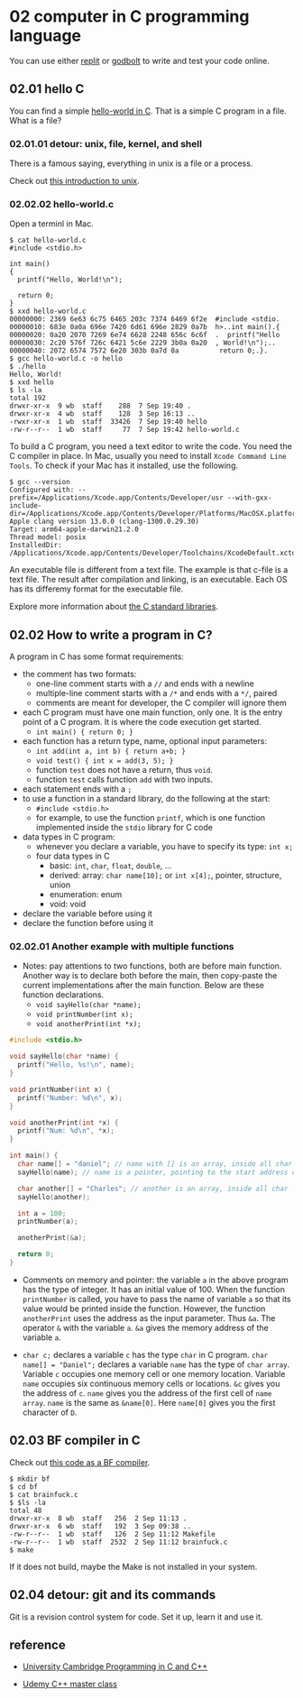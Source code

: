 # 02 computer in C programming language

You can use either [replit](https://replit.com) or [godbolt](https://godbolt.org) to write and test your code online. 

## 02.01 hello C

You can find a simple [hello-world in C](../languages/cpp/examples/hello-world.c). That is a simple C program in a file. What is a file?

### 02.01.01 detour: unix, file, kernel, and shell

There is a famous saying, everything in unix is a file or a process.

Check out [this introduction to unix](http://www.ee.surrey.ac.uk/Teaching/Unix/unixintro.html).

### 02.02.02 hello-world.c

Open a terminl in Mac.

```
$ cat hello-world.c
#include <stdio.h>

int main()
{
  printf("Hello, World!\n");

  return 0;
}
$ xxd hello-world.c 
00000000: 2369 6e63 6c75 6465 203c 7374 6469 6f2e  #include <stdio.
00000010: 683e 0a0a 696e 7420 6d61 696e 2829 0a7b  h>..int main().{
00000020: 0a20 2070 7269 6e74 6628 2248 656c 6c6f  .  printf("Hello
00000030: 2c20 576f 726c 6421 5c6e 2229 3b0a 0a20  , World!\n");.. 
00000040: 2072 6574 7572 6e20 303b 0a7d 0a          return 0;.}.
$ gcc hello-world.c -o hello
$ ./hello
Hello, World!
$ xxd hello
$ ls -la
total 192
drwxr-xr-x  9 wb  staff    288  7 Sep 19:40 .
drwxr-xr-x  4 wb  staff    128  3 Sep 16:13 ..
-rwxr-xr-x  1 wb  staff  33426  7 Sep 19:40 hello
-rw-r--r--  1 wb  staff     77  7 Sep 19:42 hello-world.c
```

To build a C program, you need a text editor to write the code. You need the C compiler in place. In Mac, usually you need to install ```Xcode Command Line Tools```. To check if your Mac has it installed, use the following.

```
$ gcc --version
Configured with: --prefix=/Applications/Xcode.app/Contents/Developer/usr --with-gxx-include-dir=/Applications/Xcode.app/Contents/Developer/Platforms/MacOSX.platform/Developer/SDKs/MacOSX.sdk/usr/include/c++/4.2.1
Apple clang version 13.0.0 (clang-1300.0.29.30)
Target: arm64-apple-darwin21.2.0
Thread model: posix
InstalledDir: /Applications/Xcode.app/Contents/Developer/Toolchains/XcodeDefault.xctoolchain/usr/bin
```

An executable file is different from a text file. The example is that c-file is a text file. The result after compilation and linking, is an executable. Each OS has its differemy format for the executable file.

Explore  more information about [the C standard libraries](https://en.cppreference.com/w/c/header).

## 02.02 How to write a program in C?

A program in C has some format requirements:

* the comment has two formats:
  * one-line comment starts with a ```//``` and ends with a newline
  * multiple-line comment starts with a ```/*``` and ends with a ```*/```, paired
  * comments are meant for developer, the C compiler will ignore them
* each C program must have one main function, only one. It is the entry point of a C program. It is where the code execution get started.
  * ```int main() { return 0; }```
* each function has a return type, name, optional input parameters:
  * ```int add(int a, int b) { return a+b; }```
  * ```void test() { int x = add(3, 5); }```
  * function ```test``` does not have a return, thus ```void```.
  * function ```test``` calls function ```add``` with two inputs.
* each statement ends with a ```;```
* to use a function in a standard library, do the following at the start:
  * ```#include <stdio.h>```
  * for example, to use the function ```printf```, which is one function implemented inside the ```stdio``` library for C code
* data types in C program:
  * whenever you declare a variable, you have to specify its type: ```int x;```
  * four data types in C
    * basic: ```int```, ```char```, ```float```, ```double```, ...
    * derived: array: ```char name[10];``` or ```int x[4];```, pointer, structure, union
    * enumeration: enum
    * void: void
* declare the variable before using it
* declare the function before using it

### 02.02.01 Another example with multiple functions

* Notes: pay attentions to two functions, both are before main function. Another way is to declare both before the main, then copy-paste the current implementations after the main function. Below are these function declarations. 
  * ```void sayHello(char *name);```
  * ```void printNumber(int x);```
  * ```void anotherPrint(int *x);```

```c
#include <stdio.h>

void sayHello(char *name) {
  printf("Hello, %s!\n", name);
}

void printNumber(int x) {
  printf("Number: %d\n", x);
}

void anotherPrint(int *x) {
  printf("Num: %d\n", *x);
}

int main() {
  char name[] = "daniel"; // name with [] is an array, inside all char
  sayHello(name); // name is a pointer, pointing to the start address of the array

  char another[] = "Charles"; // another is an array, inside all char
  sayHello(another); 

  int a = 100;
  printNumber(a);

  anotherPrint(&a);

  return 0;
}
```
 
* Comments on memory and pointer: the variable ```a``` in the above program has the type of integer. It has an initial value of 100. When the function ```printNumber``` is called, you have to pass the name of variable ```a``` so that its value would be printed inside the function. However, the function ```anotherPrint``` uses the address as the input parameter. Thus ```&a```. The operator ```&``` with the variable ```a```. ```&a``` gives the memory address of the variable ```a```.

* ```char c;``` declares a variable ```c``` has the type ```char``` in C program. ```char name[] = "Daniel";``` declares a variable ```name``` has the type of ```char array```. Variable ```c``` occupies one memory cell or one memory location. Variable ```name``` occupies six continuous memory cells or locations. ```&c``` gives you the address of ```c```. ```name``` gives you the address of the first cell of ```name array```. ```name``` is the same as ```&name[0]```. Here ```name[0]``` gives you the first character of ```D```.    
 
## 02.03 BF compiler in C

Check out [this code as a BF compiler](../languages/bf/c/brainfuck.c).

```
$ mkdir bf
$ cd bf
$ cat brainfuck.c
$ $ls -la
total 48
drwxr-xr-x  8 wb  staff   256  2 Sep 11:13 .
drwxr-xr-x  6 wb  staff   192  3 Sep 09:38 ..
-rw-r--r--  1 wb  staff   126  2 Sep 11:12 Makefile
-rw-r--r--  1 wb  staff  2532  2 Sep 11:12 brainfuck.c
$ make
```

If it does not build, maybe the Make is not installed in your system.

## 02.04 detour: git and its commands

Git is a revision control system for code. Set it up, learn it and use it.

## reference

* [University Cambridge Programming in C and C++](https://www.cl.cam.ac.uk/teaching/1516/CandC++/materials.html)

* [Udemy C++ master class](https://github.com/rutura/The-C-20-Masterclass-Source-Code)
 
